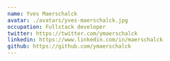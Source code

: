 ```yaml
---
name: Yves Maerschalck
avatar: ./avatars/yves-maerschalck.jpg
occupation: Fullstack developer
twitter: https://twitter.com/ymaerschalck
linkedin: https://www.linkedin.com/in/maerschalck
github: https://github.com/ymaerschalck
---
```


